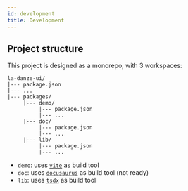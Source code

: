 ```yaml
---
id: development
title: Development
---
```


## Project structure

This project is designed as a monorepo, with 3 workspaces:
```
la-danze-ui/
|--- package.json
|--- ...
|--- packages/
     |--- demo/
          |--- package.json
          |--- ...
     |--- doc/
          |--- package.json
          |--- ...
     |--- lib/
          |--- package.json
          |--- ...
```

* `demo`: uses [`vite`](https://github.com/vitejs/vite) as build tool
* `doc`:  uses [`docusaurus`](https://github.com/facebook/docusaurus) as build tool (not ready)
* `lib`: uses [`tsdx`](https://github.com/formium/tsdx) as build tool 
